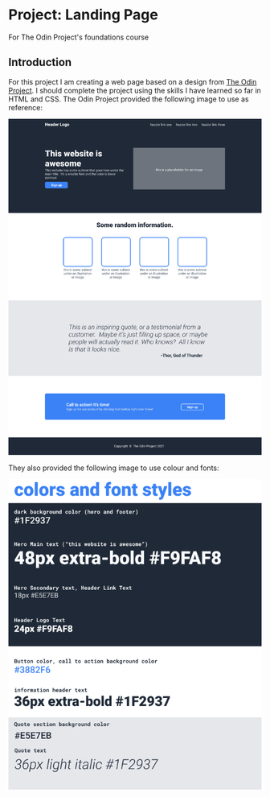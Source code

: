 # Project: Landing Page 
For The Odin Project's foundations course


## Introduction
For this project I am creating a web page based on a design from [The Odin Project](https://www.theodinproject.com/lessons/foundations-landing-page). I should complete the project using the skills I have learned so far in HTML and CSS. The Odin Project provided the following image to use as reference:

![Desired Outcome](img/Assignment/01.png)




They also provided the following image to use colour and fonts:

![Colour and Fonts](img/Assignment/02.png)






